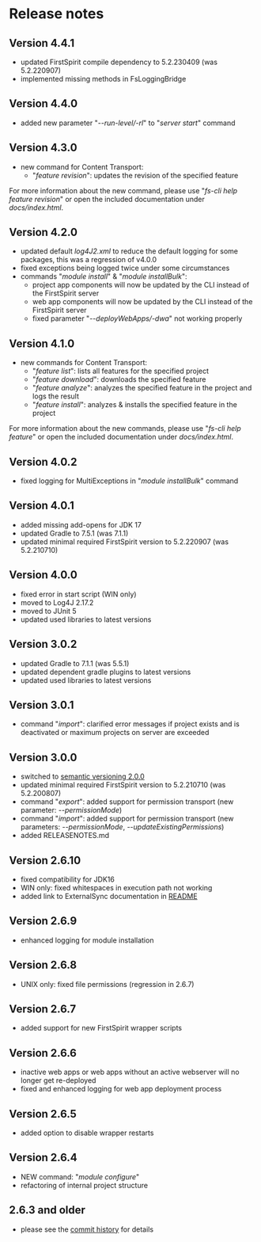 # Release notes

## Version 4.4.1

* updated FirstSpirit compile dependency to 5.2.230409 (was 5.2.220907)
* implemented missing methods in FsLoggingBridge

## Version 4.4.0

* added new parameter "*--run-level/-rl*" to "*server start*" command

## Version 4.3.0

* new command for Content Transport:
  * "*feature revision*": updates the revision of the specified feature 
  
For more information about the new command, please use "*fs-cli help feature revision*" or open the included documentation under *docs/index.html*.

## Version 4.2.0

* updated default *log4J2.xml* to reduce the default logging for some packages, this was a regression of v4.0.0
* fixed exceptions being logged twice under some circumstances
* commands "*module install*" & "*module installBulk*":
  * project app components will now be updated by the CLI instead of the FirstSpirit server
  * web app components will now be updated by the CLI instead of the FirstSpirit server
  * fixed parameter "*--deployWebApps/-dwa*" not working properly

## Version 4.1.0

* new commands for Content Transport:
    * "*feature list*": lists all features for the specified project
    * "*feature download*": downloads the specified feature
    * "*feature analyze*": analyzes the specified feature in the project and logs the result
    * "*feature install*": analyzes & installs the specified feature in the project

For more information about the new commands, please use "*fs-cli help feature*" or open the included documentation under *docs/index.html*.

## Version 4.0.2

* fixed logging for MultiExceptions in "*module installBulk*" command

## Version 4.0.1

* added missing add-opens for JDK 17
* updated Gradle to 7.5.1 (was 7.1.1)
* updated minimal required FirstSpirit version to 5.2.220907 (was 5.2.210710)

## Version 4.0.0

* fixed error in start script (WIN only)
* moved to Log4J 2.17.2
* moved to JUnit 5
* updated used libraries to latest versions

## Version 3.0.2

* updated Gradle to 7.1.1 (was 5.5.1)
* updated dependent gradle plugins to latest versions
* updated used libraries to latest versions

## Version 3.0.1

* command "*import*": clarified error messages if project exists and is deactivated or maximum projects on server are exceeded

## Version 3.0.0

* switched to [semantic versioning 2.0.0](https://semver.org/#semantic-versioning-200)
* updated minimal required FirstSpirit version to 5.2.210710 (was 5.2.200807)
* command "*export*": added support for permission transport (new parameter: *--permissionMode*)
* command "*import*": added support for permission transport (new parameters: *--permissionMode*, *--updateExistingPermissions*)
* added RELEASENOTES.md

## Version 2.6.10

* fixed compatibility for JDK16
* WIN only: fixed whitespaces in execution path not working
* added link to ExternalSync documentation in [README](README.md)

## Version 2.6.9

* enhanced logging for module installation

## Version 2.6.8

* UNIX only: fixed file permissions (regression in 2.6.7)

## Version 2.6.7

* added support for new FirstSpirit wrapper scripts

## Version 2.6.6

* inactive web apps or web apps without an active webserver will no longer get re-deployed
* fixed and enhanced logging for web app deployment process

## Version 2.6.5

* added option to disable wrapper restarts

## Version 2.6.4

* NEW command: "*module configure*"
* refactoring of internal project structure

## 2.6.3 and older

* please see the [commit history](https://github.com/e-Spirit/FSDevTools/commits/master) for details